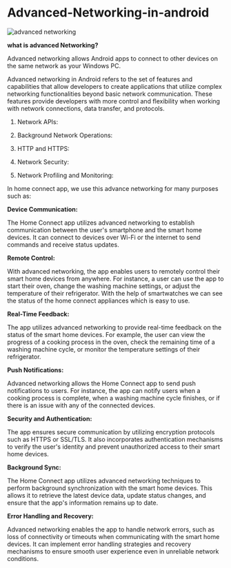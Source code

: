 # Advanced-Networking-in-android


![advanced networking](https://github.com/Vijaya9418/Advanced-Networking-in-android/assets/56352158/a3d250db-4a7c-404e-a250-a8e188c47206)


**what is advanced Networking?**

Advanced networking allows Android apps to connect to other devices on the same network as your Windows PC.

Advanced networking in Android refers to the set of features and capabilities that allow developers to create applications that utilize complex networking functionalities beyond basic network communication. These features provide developers with more control and flexibility when working with network connections, data transfer, and protocols.

1. Network APIs:

2. Background Network Operations:

3. HTTP and HTTPS:

4. Network Security:

5. Network Profiling and Monitoring:

In home connect app, we use this advance networking for many purposes such as:

**Device Communication:**

The Home Connect app utilizes advanced networking to establish communication between the user's smartphone and the smart home devices. It can connect to devices over Wi-Fi or the internet to send commands and receive status updates.

**Remote Control:**

With advanced networking, the app enables users to remotely control their smart home devices from anywhere. For instance, a user can use the app to start their oven, change the washing machine settings, or adjust the temperature of their refrigerator. With the help of smartwatches we can see the status of the home connect appliances which is easy to use.

**Real-Time Feedback:**

The app utilizes advanced networking to provide real-time feedback on the status of the smart home devices. For example, the user can view the progress of a cooking process in the oven, check the remaining time of a washing machine cycle, or monitor the temperature settings of their refrigerator.

**Push Notifications:**

Advanced networking allows the Home Connect app to send push notifications to users. For instance, the app can notify users when a cooking process is complete, when a washing machine cycle finishes, or if there is an issue with any of the connected devices.

**Security and Authentication:**

The app ensures secure communication by utilizing encryption protocols such as HTTPS or SSL/TLS. It also incorporates authentication mechanisms to verify the user's identity and prevent unauthorized access to their smart home devices.

**Background Sync:**

The Home Connect app utilizes advanced networking techniques to perform background synchronization with the smart home devices. This allows it to retrieve the latest device data, update status changes, and ensure that the app's information remains up to date.

**Error Handling and Recovery:**

Advanced networking enables the app to handle network errors, such as loss of connectivity or timeouts when communicating with the smart home devices. It can implement error handling strategies and recovery mechanisms to ensure smooth user experience even in unreliable network conditions.
